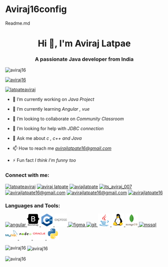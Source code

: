 # Aviraj16config
Readme.md

<h1 align="center">Hi 👋, I'm Aviraj Latpae</h1>
<h3 align="center">A passionate Java developer from India</h3>

<p align="left"> <img src="https://komarev.com/ghpvc/?username=aviraj16&label=Profile%20views&color=0e75b6&style=flat" alt="aviraj16" /> </p>

<p align="left"> <a href="https://github.com/ryo-ma/github-profile-trophy"><img src="https://github-profile-trophy.vercel.app/?username=aviraj16" alt="aviraj16" /></a> </p>

<p align="left"> <a href="https://twitter.com/latpateaviraj" target="blank"><img src="https://img.shields.io/twitter/follow/latpateaviraj?logo=twitter&style=for-the-badge" alt="latpateaviraj" /></a> </p>

- 🔭 I’m currently working on *Java Project*

- 🌱 I’m currently learning *Angular , vue*

- 👯 I’m looking to collaborate on *Community Classroom*

- 🤝 I’m looking for help with *JDBC connection*

- 💬 Ask me about *c , c++ and Java*

- 📫 How to reach me *avirajlatpate16@gmail.com*

- ⚡ Fun fact *I think I'm funny too*

<h3 align="left">Connect with me:</h3>
<p align="left">
<a href="https://twitter.com/latpateaviraj" target="blank"><img align="center" src="https://raw.githubusercontent.com/rahuldkjain/github-profile-readme-generator/master/src/images/icons/Social/twitter.svg" alt="latpateaviraj" height="30" width="40" /></a>
<a href="https://linkedin.com/in/aviraj latpate" target="blank"><img align="center" src="https://raw.githubusercontent.com/rahuldkjain/github-profile-readme-generator/master/src/images/icons/Social/linked-in-alt.svg" alt="aviraj latpate" height="30" width="40" /></a>
<a href="https://fb.com/aviajlatpate" target="blank"><img align="center" src="https://raw.githubusercontent.com/rahuldkjain/github-profile-readme-generator/master/src/images/icons/Social/facebook.svg" alt="aviajlatpate" height="30" width="40" /></a>
<a href="https://instagram.com/its_aviraj_007" target="blank"><img align="center" src="https://raw.githubusercontent.com/rahuldkjain/github-profile-readme-generator/master/src/images/icons/Social/instagram.svg" alt="its_aviraj_007" height="30" width="40" /></a>
<a href="https://www.codechef.com/users/avirajlatpate16@gmail.com" target="blank"><img align="center" src="https://cdn.jsdelivr.net/npm/simple-icons@3.1.0/icons/codechef.svg" alt="avirajlatpate16@gmail.com" height="30" width="40" /></a>
<a href="https://www.hackerrank.com/avirajlatpate16@gmail.com" target="blank"><img align="center" src="https://raw.githubusercontent.com/rahuldkjain/github-profile-readme-generator/master/src/images/icons/Social/hackerrank.svg" alt="avirajlatpate16@gmail.com" height="30" width="40" /></a>
<a href="https://www.leetcode.com/avirajlatpate16@gmail.com" target="blank"><img align="center" src="https://raw.githubusercontent.com/rahuldkjain/github-profile-readme-generator/master/src/images/icons/Social/leet-code.svg" alt="avirajlatpate16" height="30" width="40" /></a>
</p>

<h3 align="left">Languages and Tools:</h3>
<p align="left"> <a href="https://angular.io" target="_blank" rel="noreferrer"> <img src="https://angular.io/assets/images/logos/angular/angular.svg" alt="angular" width="40" height="40"/> </a> <a href="https://getbootstrap.com" target="_blank" rel="noreferrer"> <img src="https://raw.githubusercontent.com/devicons/devicon/master/icons/bootstrap/bootstrap-plain-wordmark.svg" alt="bootstrap" width="40" height="40"/> </a> <a href="https://www.w3schools.com/cpp/" target="_blank" rel="noreferrer"> <img src="https://raw.githubusercontent.com/devicons/devicon/master/icons/cplusplus/cplusplus-original.svg" alt="cplusplus" width="40" height="40"/> </a> <a href="https://expressjs.com" target="_blank" rel="noreferrer"> <img src="https://raw.githubusercontent.com/devicons/devicon/master/icons/express/express-original-wordmark.svg" alt="express" width="40" height="40"/> </a> <a href="https://www.figma.com/" target="_blank" rel="noreferrer"> <img src="https://www.vectorlogo.zone/logos/figma/figma-icon.svg" alt="figma" width="40" height="40"/> </a> <a href="https://git-scm.com/" target="_blank" rel="noreferrer"> <img src="https://www.vectorlogo.zone/logos/git-scm/git-scm-icon.svg" alt="git" width="40" height="40"/> </a> <a href="https://www.java.com" target="_blank" rel="noreferrer"> <img src="https://raw.githubusercontent.com/devicons/devicon/master/icons/java/java-original.svg" alt="java" width="40" height="40"/> </a> <a href="https://www.linux.org/" target="_blank" rel="noreferrer"> <img src="https://raw.githubusercontent.com/devicons/devicon/master/icons/linux/linux-original.svg" alt="linux" width="40" height="40"/> </a> <a href="https://www.mongodb.com/" target="_blank" rel="noreferrer"> <img src="https://raw.githubusercontent.com/devicons/devicon/master/icons/mongodb/mongodb-original-wordmark.svg" alt="mongodb" width="40" height="40"/> </a> <a href="https://www.microsoft.com/en-us/sql-server" target="_blank" rel="noreferrer"> <img src="https://www.svgrepo.com/show/303229/microsoft-sql-server-logo.svg" alt="mssql" width="40" height="40"/> </a> <a href="https://www.mysql.com/" target="_blank" rel="noreferrer"> <img src="https://raw.githubusercontent.com/devicons/devicon/master/icons/mysql/mysql-original-wordmark.svg" alt="mysql" width="40" height="40"/> </a> <a href="https://nodejs.org" target="_blank" rel="noreferrer"> <img src="https://raw.githubusercontent.com/devicons/devicon/master/icons/nodejs/nodejs-original-wordmark.svg" alt="nodejs" width="40" height="40"/> </a> <a href="https://www.oracle.com/" target="_blank" rel="noreferrer"> <img src="https://raw.githubusercontent.com/devicons/devicon/master/icons/oracle/oracle-original.svg" alt="oracle" width="40" height="40"/> </a> <a href="https://www.python.org" target="_blank" rel="noreferrer"> <img src="https://raw.githubusercontent.com/devicons/devicon/master/icons/python/python-original.svg" alt="python" width="40" height="40"/> </a> </p>

<p><img align="left" src="https://github-readme-stats.vercel.app/api/top-langs?username=aviraj16&show_icons=true&locale=en&layout=compact" alt="aviraj16" /></p>

<p>&nbsp;<img align="center" src="https://github-readme-stats.vercel.app/api?username=aviraj16&show_icons=true&locale=en" alt="aviraj16" /></p>

<p><img align="center" src="https://github-readme-streak-stats.herokuapp.com/?user=aviraj16&" alt="aviraj16" /></p>
